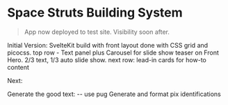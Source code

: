 # Space Struts Building System

> App now deployed to test site.  Visibility soon after.

Initial Version: SvelteKit build with front layout done with CSS grid and picocss.
top row - Text panel plus Carousel for slide show teaser on Front Hero. 2/3 text, 1/3 auto slide show.
next row: lead-in cards for how-to content

Next:

Generate the good text: -- use pug
Generate and format pix identifications
